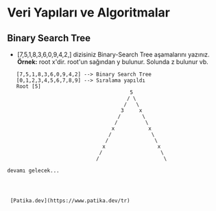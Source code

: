 # Veri Yapıları ve Algoritmalar

## Binary Search Tree

* [7,5,1,8,3,6,0,9,4,2,] dizisiniz Binary-Search Tree aşamalarını yazınız.
**Örnek:** root x'dir. root'un sağından y bulunur. Solunda z bulunur vb.

```
   [7,5,1,8,3,6,0,9,4,2] --> Binary Search Tree
   [0,1,2,3,4,5,6,7,8,9] --> Sıralama yapıldı
   Root [5] 
                                        5
                                       / \ 
                                      /   \
                                     3     x          
                                    /       \
                                   /         \
                                  x           x
                                 /             \
                                /               \
                               x                 x
                              /                   \
                             /                     \  

devamı gelecek...




 [Patika.dev](https://www.patika.dev/tr)